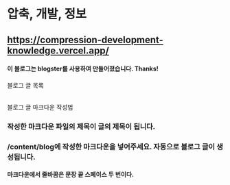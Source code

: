 # 압축, 개발, 정보

## https://compression-development-knowledge.vercel.app/

#### 이 블로그는 blogster를 사용하여 만들어졌습니다. Thanks!

<a src="./content/blog">블로그 글 목록</a>

<br/>
<a src="./content/origin/basic-markdown-style-guide.md">블로그 글 마크다운 작성법</a>
<br/>

### 작성한 마크다운 파일의 제목이 글의 제목이 됩니다.

### /content/blog에 작성한 마크다운을 넣어주세요. 자동으로 블로그 글이 생성됩니다.

#### 마크다운에서 줄바꿈은 문장 끝 스페이스 두 번이다.
